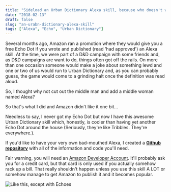```yaml
---
title: "Sideload an Urban Dictionary Alexa skill, because who doesn't want to hear Alexa cuss?"
date: "2018-02-13"
draft: false
slug: "an-urabn-dictionary-alexa-skill"
tags: ["Alexa", "Echo", "Urban Dictionary"]
---
```


Several months ago, Amazon ran a promotion where they would give you a free Echo Dot if you wrote and published (read 'had approved') an Alexa skill. At the time, we were part of a D&D campaign with some friends and, as D&D campaigns are want to do, things often got off the rails. On more than one occasion someone would make a joke about something lewd and one or two of us would run to Urban Dictionary and, as you can probably guess, the game would come to a grinding halt once the definition was read aloud.

So, I thought why not cut out the middle man and add a middle woman named Alexa?

So that's what I did and Amazon didn't like it one bit...

Needless to say, I never got my Echo Dot but now I have this awesome Urban Dictionary skill which, honestly, is cooler than having yet another Echo Dot around the house (Seriously, they're like Tribbles. They're everywhere.).

If you'd like to have your very own bad-mouthed Alexa, I created a **[Github repository](https://github.com/jamesmillerio/Urban-Dictionary-Alexa-Skill)** with all of the information and code you'll need.

Fair warning, you will need an [Amazon Developer Account](https://developer.amazon.com/alexa). It'll probably ask you for a credit card, but that card is only used if you actually somehow rack up a bill. That really shouldn't happen unless you use this skill A LOT or somehow manage to get Amazon to publish it and it becomes popular.

![Like this, except with Echoes](/img/Tribbles.jpeg)
